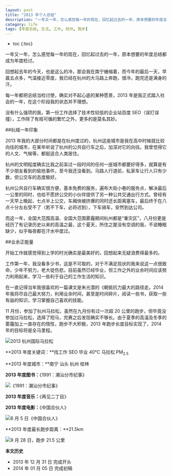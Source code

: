 ```yaml
---
layout: post
title: "2013 年个人总结"
description: "一年又一年，怎么感觉每一年的现在，回忆起过去的一年，原本想要的年度总结都成为年度检讨。回想起去年的今天，也是这么的冷，那会我在南宁蜷缩着，而今年的最后一天，早晨五点多，气温接近零度……"
category: life
tags: [年度总结, 生活, 工作, 杭州, 跑步]
---
```


* toc
{:toc}

一年又一年，怎么感觉每一年的现在，回忆起过去的一年，原本想要的年度总结都成为年度检讨。

回想起去年的今天，也是这么的冷，那会我在南宁蜷缩着，而今年的最后一天，早晨五点多，气温接近零度，我已经在杭州的大马路上奔跑，很冷，跑完还是满身的汗。

每一年都把总结当检讨使，确实对不起心底的某种愿景，2013 年是我正式踏入社会的一年，在这个阶段我的状态并不理想。

没有什么强项的我，第一份工作选择了技术性较低的企业站百度 SEO（误打误撞），工作除了有规可循的繁忙之外，更多的是莫名其妙。

##杭城一年印象

2013 年我的大部分时间都是在杭州度过的，杭州这座城市是我在高中时候就比较向往的城市，在某年听说了杭州的公共自行车之后，加深对它的向往。我曾觉得它的人文、气候等，都挺适合人类居住。

杭州的文明程度确实比我之前呆过一段时间的任何一座城市都要好得多，就算是有不少朋友看到的偷抢事件，至今我还没看到。马路人行道前，私家车让行人只有少数，但公交车的态度极好。

杭州公共自行车确实很方便，基本免费的服务，遍布大街小巷的服务点，解决最后一公里的同时，也给不愿挤公交的小伙伴提供了另一种公共交通出行方式。曾经有一天早上晚起，七点半上公交，车厢快被挤爆的同时还长距离塞车，最后终于在八点十分左右受不了（若不下车，必将迟到），下车骑车，安然到达公司。

而这一年，全国大范围高温、全国大范围雾霾期间杭州都是“重灾区”，八月份更是经历了有记录历史以来的高温之最，这个夏天，所住之屋没有空调的我，不说睡眠缺少，似乎每夜都在汗水中度过。

##业余正能量

开始工作就感觉得到上学的时光确实是最美好的，回想起来无疑浪费得最多的。

工作第一年，我没看多少书，这是不可取的，对于不满足现状的我来说这一点很致命，少年不努力，老大徒伤悲。目前虽然已经毕业，但工作之外的业余时间应该努力利用起来，学习一些利于自己的工作生活的知识。

在一直记得当年我很喜欢的一篇课文是朱光潜的《朝抵抗力最大的路径走。2014 年我将尽自己最大努力，利用业余时间，甚至是时间碎片，阅读一些书，获取一些有益的知识，学习掌握自己喜欢的技能。

11 月份，参加了杭州马拉松，虽然在九月份有过一次超 20 公里的跑步，但毕竟没参加过马拉松，选择了短马，完赛之后发现确实不够长。由于夏季的高温及冬季的雾霾加上一直存在的惰性，跑步不大积极，2013 年跑步长度目标实现了，2014 年的目标将是全马里程。

![2013 杭州国际马拉松]({{site.IMG_PATH}}/2013-personal-review-01.jpg)

**2013 年度关键词：**找工作 SEO 毕业 40℃ 马拉松 PM<sub>2.5</sub>

**2013 年度城市：**南宁 汕头 杭州 桂林

**2013 年度图书：**《1991：潮汕分市纪事》

![《1991：潮汕分市纪事》]({{site.IMG_PATH}}/2013-personal-review-02.jpg)

**2013 年度音乐：**《再见二丁目》

**2013 年度电影：**《中国合伙人》

![6 月 5 日《中国合伙人》]({{site.IMG_PATH}}/2013-personal-review-03.jpg)

**2013 年度最长跑步距离：**21.5km

![9 月 28 日，跑步 21.5 公里]({{site.IMG_PATH}}/2013-personal-review-04.jpg?imageView2/2/w/640/q/90)

**本文历史**

* 2013 年 12 月 31 日 完成开头
* 2014 年 01 月 05 日 完成初稿
